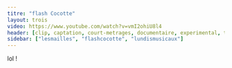 ```yaml
---
titre: "flash Cocotte"
layout: trois
video: https://www.youtube.com/watch?v=vmI2ohiU8l4
header: [clip, captation, court-metrages, documentaire, experimental, trailer]
sidebar: ["lesmailles", "flashcocotte", "lundismusicaux"]
---
```


lol !